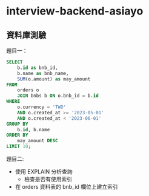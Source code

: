 # interview-backend-asiayo

## 資料庫測驗

題目一：
```sql
SELECT
    b.id as bnb_id,
    b.name as bnb_name,
    SUM(o.amount) as may_amount
FROM
    orders o
    JOIN bnbs b ON o.bnb_id = b.id
WHERE
    o.currency = 'TWD'
    AND o.created_at >= '2023-05-01'
    AND o.created_at < '2023-06-01'
GROUP BY
    b.id, b.name
ORDER BY
    may_amount DESC
LIMIT 10;
```

題目二:
- 使用 EXPLAIN 分析查詢
  - 檢查是否有使用索引
- 在 orders 資料表的 bnb_id 欄位上建立索引